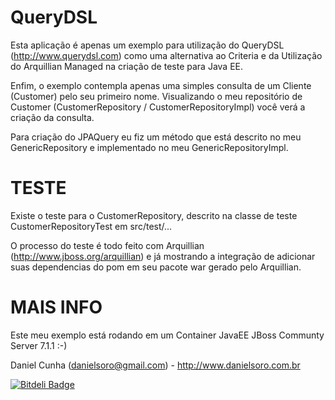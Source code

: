 QueryDSL
========
Esta aplicação é apenas um exemplo para utilização do QueryDSL (http://www.querydsl.com) como uma alternativa ao Criteria e da Utilização do Arquillian Managed na criação de teste para Java EE.

Enfim, o exemplo contempla apenas uma simples consulta de um Cliente (Customer) pelo seu primeiro nome.
Visualizando o meu repositório de Customer (CustomerRepository / CustomerRepositoryImpl) você verá a criação da consulta.

Para criação do JPAQuery eu fiz um método que está descrito no meu GenericRepository e implementado no meu GenericRepositoryImpl.

TESTE
=====
Existe o teste para o CustomerRepository, descrito na classe de teste CustomerRepositoryTest em src/test/... 

O processo do teste é todo feito com Arquillian (http://www.jboss.org/arquillian) e já mostrando a integração de adicionar suas dependencias do pom em seu pacote war gerado pelo Arquillian.

MAIS INFO
=========
Este meu exemplo está rodando em um Container JavaEE JBoss Communty Server 7.1.1 :-)


Daniel Cunha (danielsoro@gmail.com) - http://www.danielsoro.com.br


[![Bitdeli Badge](https://d2weczhvl823v0.cloudfront.net/danielsoro/querydsl-example/trend.png)](https://bitdeli.com/free "Bitdeli Badge")

